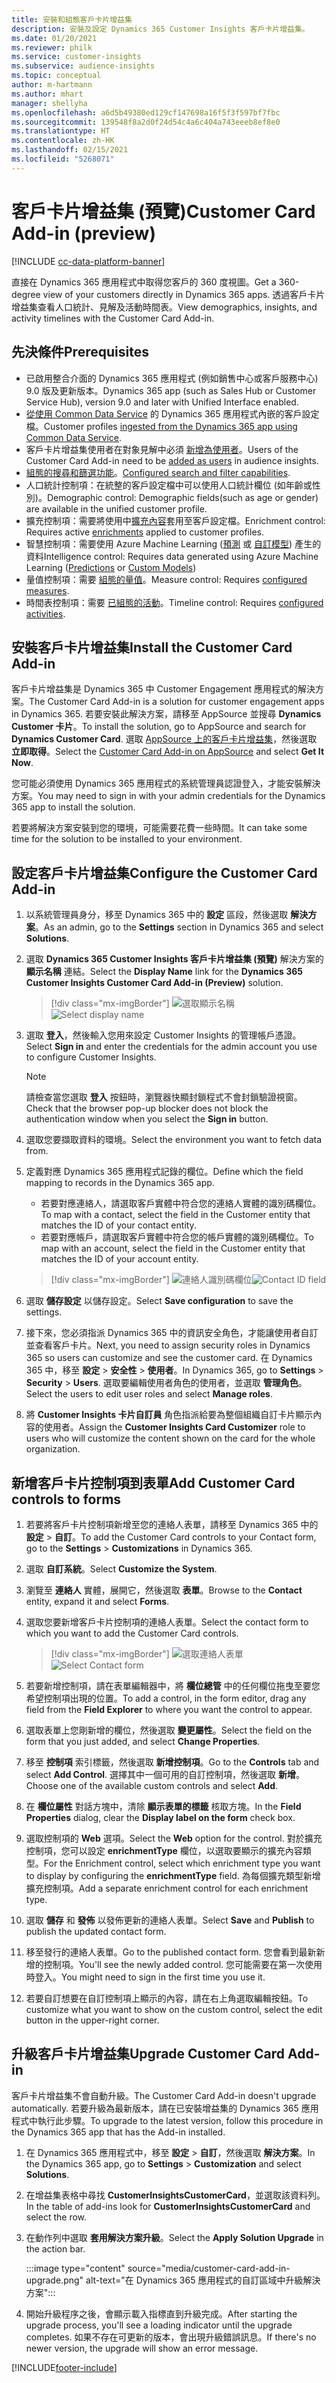 ```yaml
---
title: 安裝和組態客戶卡片增益集
description: 安裝及設定 Dynamics 365 Customer Insights 客戶卡片增益集。
ms.date: 01/20/2021
ms.reviewer: philk
ms.service: customer-insights
ms.subservice: audience-insights
ms.topic: conceptual
author: m-hartmann
ms.author: mhart
manager: shellyha
ms.openlocfilehash: a6d5b49380ed129cf147698a16f5f3f597bf7fbc
ms.sourcegitcommit: 139548f8a2d0f24d54c4a6c404a743eeeb8ef8e0
ms.translationtype: HT
ms.contentlocale: zh-HK
ms.lasthandoff: 02/15/2021
ms.locfileid: "5268071"
---
```

# <a name="customer-card-add-in-preview"></a><span data-ttu-id="56e81-103">客戶卡片增益集 (預覽)</span><span class="sxs-lookup"><span data-stu-id="56e81-103">Customer Card Add-in (preview)</span></span>

[!INCLUDE [cc-data-platform-banner](../includes/cc-data-platform-banner.md)]

<span data-ttu-id="56e81-104">直接在 Dynamics 365 應用程式中取得您客戶的 360 度視圖。</span><span class="sxs-lookup"><span data-stu-id="56e81-104">Get a 360-degree view of your customers directly in Dynamics 365 apps.</span></span> <span data-ttu-id="56e81-105">透過客戶卡片增益集查看人口統計、見解及活動時間表。</span><span class="sxs-lookup"><span data-stu-id="56e81-105">View demographics, insights, and activity timelines with the Customer Card Add-in.</span></span>

## <a name="prerequisites"></a><span data-ttu-id="56e81-106">先決條件</span><span class="sxs-lookup"><span data-stu-id="56e81-106">Prerequisites</span></span>

- <span data-ttu-id="56e81-107">已啟用整合介面的 Dynamics 365 應用程式 (例如銷售中心或客戶服務中心) 9.0 版及更新版本。</span><span class="sxs-lookup"><span data-stu-id="56e81-107">Dynamics 365 app (such as Sales Hub or Customer Service Hub), version 9.0 and later with Unified Interface enabled.</span></span>
- <span data-ttu-id="56e81-108">[從使用 Common Data Service](connect-power-query.md) 的 Dynamics 365 應用程式內嵌的客戶設定檔。</span><span class="sxs-lookup"><span data-stu-id="56e81-108">Customer profiles [ingested from the Dynamics 365 app using Common Data Service](connect-power-query.md).</span></span>
- <span data-ttu-id="56e81-109">客戶卡片增益集使用者在對象見解中必須 [新增為使用者](permissions.md)。</span><span class="sxs-lookup"><span data-stu-id="56e81-109">Users of the Customer Card Add-in need to be [added as users](permissions.md) in audience insights.</span></span>
- <span data-ttu-id="56e81-110">[組態的搜尋和篩選功能](search-filter-index.md)。</span><span class="sxs-lookup"><span data-stu-id="56e81-110">[Configured search and filter capabilities](search-filter-index.md).</span></span>
- <span data-ttu-id="56e81-111">人口統計控制項：在統整的客戶設定檔中可以使用人口統計欄位 (如年齡或性別)。</span><span class="sxs-lookup"><span data-stu-id="56e81-111">Demographic control: Demographic fields(such as age or gender) are available in the unified customer profile.</span></span>
- <span data-ttu-id="56e81-112">擴充控制項：需要將使用中[擴充內容](enrichment-hub.md)套用至客戶設定檔。</span><span class="sxs-lookup"><span data-stu-id="56e81-112">Enrichment control: Requires active [enrichments](enrichment-hub.md) applied to customer profiles.</span></span>
- <span data-ttu-id="56e81-113">智慧控制項：需要使用 Azure Machine Learning ([預測](predictions.md) 或 [自訂模型](custom-models.md)) 產生的資料</span><span class="sxs-lookup"><span data-stu-id="56e81-113">Intelligence control: Requires data generated using Azure Machine Learning ([Predictions](predictions.md) or [Custom Models](custom-models.md))</span></span>
- <span data-ttu-id="56e81-114">量值控制項：需要 [組態的量值](measures.md)。</span><span class="sxs-lookup"><span data-stu-id="56e81-114">Measure control: Requires [configured measures](measures.md).</span></span>
- <span data-ttu-id="56e81-115">時間表控制項：需要 [已組態的活動](activities.md)。</span><span class="sxs-lookup"><span data-stu-id="56e81-115">Timeline control: Requires [configured activities](activities.md).</span></span>

## <a name="install-the-customer-card-add-in"></a><span data-ttu-id="56e81-116">安裝客戶卡片增益集</span><span class="sxs-lookup"><span data-stu-id="56e81-116">Install the Customer Card Add-in</span></span>

<span data-ttu-id="56e81-117">客戶卡片增益集是 Dynamics 365 中 Customer Engagement 應用程式的解決方案。</span><span class="sxs-lookup"><span data-stu-id="56e81-117">The Customer Card Add-in is a solution for customer engagement apps in Dynamics 365.</span></span> <span data-ttu-id="56e81-118">若要安裝此解決方案，請移至 AppSource 並搜尋 **Dynamics Customer 卡片**。</span><span class="sxs-lookup"><span data-stu-id="56e81-118">To install the solution, go to AppSource and search for **Dynamics Customer Card**.</span></span> <span data-ttu-id="56e81-119">選取 [AppSource 上的客戶卡片增益集](https://appsource.microsoft.com/product/dynamics-365/mscrm.dynamics_365_customer_insights_customer_card_addin?tab=Overview)，然後選取 **立即取得**。</span><span class="sxs-lookup"><span data-stu-id="56e81-119">Select the [Customer Card Add-in on AppSource](https://appsource.microsoft.com/product/dynamics-365/mscrm.dynamics_365_customer_insights_customer_card_addin?tab=Overview) and select **Get It Now**.</span></span>

<span data-ttu-id="56e81-120">您可能必須使用 Dynamics 365 應用程式的系統管理員認證登入，才能安裝解決方案。</span><span class="sxs-lookup"><span data-stu-id="56e81-120">You may need to sign in with your admin credentials for the Dynamics 365 app to install the solution.</span></span>

<span data-ttu-id="56e81-121">若要將解決方案安裝到您的環境，可能需要花費一些時間。</span><span class="sxs-lookup"><span data-stu-id="56e81-121">It can take some time for the solution to be installed to your environment.</span></span>

## <a name="configure-the-customer-card-add-in"></a><span data-ttu-id="56e81-122">設定客戶卡片增益集</span><span class="sxs-lookup"><span data-stu-id="56e81-122">Configure the Customer Card Add-in</span></span>

1. <span data-ttu-id="56e81-123">以系統管理員身分，移至 Dynamics 365 中的 **設定** 區段，然後選取 **解決方案**。</span><span class="sxs-lookup"><span data-stu-id="56e81-123">As an admin, go to the **Settings** section in Dynamics 365 and select **Solutions**.</span></span>

1. <span data-ttu-id="56e81-124">選取 **Dynamics 365 Customer Insights 客戶卡片增益集 (預覽)** 解決方案的 **顯示名稱** 連結。</span><span class="sxs-lookup"><span data-stu-id="56e81-124">Select the **Display Name** link for the **Dynamics 365 Customer Insights Customer Card Add-in (Preview)** solution.</span></span>

   > [!div class="mx-imgBorder"]
   > <span data-ttu-id="56e81-125">![選取顯示名稱](media/select-display-name.png "選取顯示名稱")</span><span class="sxs-lookup"><span data-stu-id="56e81-125">![Select display name](media/select-display-name.png "Select display name")</span></span>

1. <span data-ttu-id="56e81-126">選取 **登入**，然後輸入您用來設定 Customer Insights 的管理帳戶憑證。</span><span class="sxs-lookup"><span data-stu-id="56e81-126">Select **Sign in** and enter the credentials for the admin account you use to configure Customer Insights.</span></span>

   > [!NOTE]
   > <span data-ttu-id="56e81-127">請檢查當您選取 **登入** 按鈕時，瀏覽器快顯封鎖程式不會封鎖驗證視窗。</span><span class="sxs-lookup"><span data-stu-id="56e81-127">Check that the browser pop-up blocker does not block the authentication window when you select the **Sign in** button.</span></span>

1. <span data-ttu-id="56e81-128">選取您要擷取資料的環境。</span><span class="sxs-lookup"><span data-stu-id="56e81-128">Select the environment you want to fetch data from.</span></span>

1. <span data-ttu-id="56e81-129">定義對應 Dynamics 365 應用程式記錄的欄位。</span><span class="sxs-lookup"><span data-stu-id="56e81-129">Define which the field mapping to records in the Dynamics 365 app.</span></span>
   - <span data-ttu-id="56e81-130">若要對應連絡人，請選取客戶實體中符合您的連絡人實體的識別碼欄位。</span><span class="sxs-lookup"><span data-stu-id="56e81-130">To map with a contact, select the field in the Customer entity that matches the ID of your contact entity.</span></span>
   - <span data-ttu-id="56e81-131">若要對應帳戶，請選取客戶實體中符合您的帳戶實體的識別碼欄位。</span><span class="sxs-lookup"><span data-stu-id="56e81-131">To map with an account, select the field in the Customer entity that matches the ID of your account entity.</span></span>

   > [!div class="mx-imgBorder"]
   > <span data-ttu-id="56e81-132">![連絡人識別碼欄位](media/contact-id-field.png "連絡人識別碼欄位")</span><span class="sxs-lookup"><span data-stu-id="56e81-132">![Contact ID field](media/contact-id-field.png "Contact ID field")</span></span>

1. <span data-ttu-id="56e81-133">選取 **儲存設定** 以儲存設定。</span><span class="sxs-lookup"><span data-stu-id="56e81-133">Select **Save configuration** to save the settings.</span></span>

1. <span data-ttu-id="56e81-134">接下來，您必須指派 Dynamics 365 中的資訊安全角色，才能讓使用者自訂並查看客戶卡片。</span><span class="sxs-lookup"><span data-stu-id="56e81-134">Next, you need to assign security roles in Dynamics 365 so users can customize and see the customer card.</span></span> <span data-ttu-id="56e81-135">在 Dynamics 365 中，移至 **設定** > **安全性** > **使用者**。</span><span class="sxs-lookup"><span data-stu-id="56e81-135">In Dynamics 365, go to **Settings** > **Security** > **Users**.</span></span> <span data-ttu-id="56e81-136">選取要編輯使用者角色的使用者，並選取 **管理角色**。</span><span class="sxs-lookup"><span data-stu-id="56e81-136">Select the users to edit user roles and select **Manage roles**.</span></span>

1. <span data-ttu-id="56e81-137">將 **Customer Insights 卡片自訂員** 角色指派給要為整個組織自訂卡片顯示內容的使用者。</span><span class="sxs-lookup"><span data-stu-id="56e81-137">Assign the **Customer Insights Card Customizer** role to users who will customize the content shown on the card for the whole organization.</span></span>

## <a name="add-customer-card-controls-to-forms"></a><span data-ttu-id="56e81-138">新增客戶卡片控制項到表單</span><span class="sxs-lookup"><span data-stu-id="56e81-138">Add Customer Card controls to forms</span></span>
  
1. <span data-ttu-id="56e81-139">若要將客戶卡片控制項新增至您的連絡人表單，請移至 Dynamics 365 中的 **設定** > **自訂**。</span><span class="sxs-lookup"><span data-stu-id="56e81-139">To add the Customer Card controls to your Contact form, go to the **Settings** > **Customizations** in Dynamics 365.</span></span>

1. <span data-ttu-id="56e81-140">選取 **自訂系統**。</span><span class="sxs-lookup"><span data-stu-id="56e81-140">Select **Customize the System**.</span></span>

1. <span data-ttu-id="56e81-141">瀏覽至 **連絡人** 實體，展開它，然後選取 **表單**。</span><span class="sxs-lookup"><span data-stu-id="56e81-141">Browse to the **Contact** entity, expand it and select **Forms**.</span></span>

1. <span data-ttu-id="56e81-142">選取您要新增客戶卡片控制項的連絡人表單。</span><span class="sxs-lookup"><span data-stu-id="56e81-142">Select the contact form to which you want to add the Customer Card controls.</span></span>

    > [!div class="mx-imgBorder"]
    > <span data-ttu-id="56e81-143">![選取連絡人表單](media/contact-active-forms.png "選取連絡人表單")</span><span class="sxs-lookup"><span data-stu-id="56e81-143">![Select Contact form](media/contact-active-forms.png "Select Contact form")</span></span>

1. <span data-ttu-id="56e81-144">若要新增控制項，請在表單編輯器中，將 **欄位總管** 中的任何欄位拖曳至要您希望控制項出現的位置。</span><span class="sxs-lookup"><span data-stu-id="56e81-144">To add a control, in the form editor, drag any field from the **Field Explorer** to where you want the control to appear.</span></span>

1. <span data-ttu-id="56e81-145">選取表單上您剛新增的欄位，然後選取 **變更屬性**。</span><span class="sxs-lookup"><span data-stu-id="56e81-145">Select the field on the form that you just added, and select **Change Properties**.</span></span>

1. <span data-ttu-id="56e81-146">移至 **控制項** 索引標籤，然後選取 **新增控制項**。</span><span class="sxs-lookup"><span data-stu-id="56e81-146">Go to the **Controls** tab and select **Add Control**.</span></span> <span data-ttu-id="56e81-147">選擇其中一個可用的自訂控制項，然後選取 **新增**。</span><span class="sxs-lookup"><span data-stu-id="56e81-147">Choose one of the available custom controls and select **Add**.</span></span>

1. <span data-ttu-id="56e81-148">在 **欄位屬性** 對話方塊中，清除 **顯示表單的標籤** 核取方塊。</span><span class="sxs-lookup"><span data-stu-id="56e81-148">In the **Field Properties** dialog, clear the **Display label on the form** check box.</span></span>

1. <span data-ttu-id="56e81-149">選取控制項的 **Web** 選項。</span><span class="sxs-lookup"><span data-stu-id="56e81-149">Select the **Web** option for the control.</span></span> <span data-ttu-id="56e81-150">對於擴充控制項，您可以設定 **enrichmentType** 欄位，以選取要顯示的擴充內容類型。</span><span class="sxs-lookup"><span data-stu-id="56e81-150">For the Enrichment control, select which enrichment type you want to display by configuring the **enrichmentType** field.</span></span> <span data-ttu-id="56e81-151">為每個擴充類型新增擴充控制項。</span><span class="sxs-lookup"><span data-stu-id="56e81-151">Add a separate enrichment control for each enrichment type.</span></span>

1. <span data-ttu-id="56e81-152">選取 **儲存** 和 **發佈** 以發佈更新的連絡人表單。</span><span class="sxs-lookup"><span data-stu-id="56e81-152">Select **Save** and **Publish** to publish the updated contact form.</span></span>

1. <span data-ttu-id="56e81-153">移至發行的連絡人表單。</span><span class="sxs-lookup"><span data-stu-id="56e81-153">Go to the published contact form.</span></span> <span data-ttu-id="56e81-154">您會看到最新新增的控制項。</span><span class="sxs-lookup"><span data-stu-id="56e81-154">You'll see the newly added control.</span></span> <span data-ttu-id="56e81-155">您可能需要在第一次使用時登入。</span><span class="sxs-lookup"><span data-stu-id="56e81-155">You might need to sign in the first time you use it.</span></span>

1. <span data-ttu-id="56e81-156">若要自訂想要在自訂控制項上顯示的內容，請在右上角選取編輯按鈕。</span><span class="sxs-lookup"><span data-stu-id="56e81-156">To customize what you want to show on the custom control, select the edit button in the upper-right corner.</span></span>

## <a name="upgrade-customer-card-add-in"></a><span data-ttu-id="56e81-157">升級客戶卡片增益集</span><span class="sxs-lookup"><span data-stu-id="56e81-157">Upgrade Customer Card Add-in</span></span>
<span data-ttu-id="56e81-158">客戶卡片增益集不會自動升級。</span><span class="sxs-lookup"><span data-stu-id="56e81-158">The Customer Card Add-in doesn't upgrade automatically.</span></span> <span data-ttu-id="56e81-159">若要升級為最新版本，請在已安裝增益集的 Dynamics 365 應用程式中執行此步驟。</span><span class="sxs-lookup"><span data-stu-id="56e81-159">To upgrade to the latest version, follow this procedure in the Dynamics 365 app that has the Add-in installed.</span></span>

1. <span data-ttu-id="56e81-160">在 Dynamics 365 應用程式中，移至 **設定** > **自訂**，然後選取 **解決方案**。</span><span class="sxs-lookup"><span data-stu-id="56e81-160">In the Dynamics 365 app, go to **Settings** > **Customization** and select **Solutions**.</span></span>

1. <span data-ttu-id="56e81-161">在增益集表格中尋找 **CustomerInsightsCustomerCard**，並選取該資料列。</span><span class="sxs-lookup"><span data-stu-id="56e81-161">In the table of add-ins look for **CustomerInsightsCustomerCard** and select the row.</span></span>

1. <span data-ttu-id="56e81-162">在動作列中選取 **套用解決方案升級**。</span><span class="sxs-lookup"><span data-stu-id="56e81-162">Select the **Apply Solution Upgrade** in the action bar.</span></span>

   :::image type="content" source="media/customer-card-add-in-upgrade.png" alt-text="在 Dynamics 365 應用程式的自訂區域中升級解決方案":::

1. <span data-ttu-id="56e81-164">開始升級程序之後，會顯示載入指標直到升級完成。</span><span class="sxs-lookup"><span data-stu-id="56e81-164">After starting the upgrade process, you'll see a loading indicator until the upgrade completes.</span></span> <span data-ttu-id="56e81-165">如果不存在可更新的版本，會出現升級錯誤訊息。</span><span class="sxs-lookup"><span data-stu-id="56e81-165">If there's no newer version, the upgrade will show an error message.</span></span>


[!INCLUDE[footer-include](../includes/footer-banner.md)]